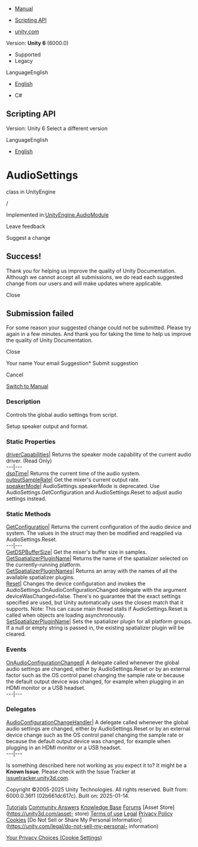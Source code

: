 [ ]()

  * [Manual](../Manual/index.html)
  * [Scripting API](../ScriptReference/index.html)

  * [unity.com](https://unity.com/)

Version: **Unity 6** (6000.0)

  * Supported
  * Legacy

LanguageEnglish

  * [English]()

  * C#

[ ](https://docs.unity3d.com)

## Scripting API

Version: Unity 6 Select a different version

LanguageEnglish

  * [English]()

# AudioSettings

class in UnityEngine

/

Implemented in:[UnityEngine.AudioModule](UnityEngine.AudioModule.html)

Leave feedback

Suggest a change

## Success!

Thank you for helping us improve the quality of Unity Documentation. Although
we cannot accept all submissions, we do read each suggested change from our
users and will make updates where applicable.

Close

## Submission failed

For some reason your suggested change could not be submitted. Please <a>try
again</a> in a few minutes. And thank you for taking the time to help us
improve the quality of Unity Documentation.

Close

Your name Your email Suggestion* Submit suggestion

Cancel

[Switch to Manual](../Manual/class-AudioSettings.html "Go to AudioSettings
Component in the Manual")

### Description

Controls the global audio settings from script.

Setup speaker output and format.

### Static Properties

[driverCapabilities](AudioSettings-driverCapabilities.html)| Returns the
speaker mode capability of the current audio driver. (Read Only)  
---|---  
[dspTime](AudioSettings-dspTime.html)| Returns the current time of the audio
system.  
[outputSampleRate](AudioSettings-outputSampleRate.html)| Get the mixer's
current output rate.  
[speakerMode](AudioSettings-speakerMode.html)|  AudioSettings.speakerMode is
deprecated. Use AudioSettings.GetConfiguration and AudioSettings.Reset to
adjust audio settings instead.  
  
### Static Methods

[GetConfiguration](AudioSettings.GetConfiguration.html)| Returns the current
configuration of the audio device and system. The values in the struct may
then be modified and reapplied via AudioSettings.Reset.  
---|---  
[GetDSPBufferSize](AudioSettings.GetDSPBufferSize.html)| Get the mixer's
buffer size in samples.  
[GetSpatializerPluginName](AudioSettings.GetSpatializerPluginName.html)|
Returns the name of the spatializer selected on the currently-running
platform.  
[GetSpatializerPluginNames](AudioSettings.GetSpatializerPluginNames.html)|
Returns an array with the names of all the available spatializer plugins.  
[Reset](AudioSettings.Reset.html)| Changes the device configuration and
invokes the AudioSettings.OnAudioConfigurationChanged delegate with the
argument deviceWasChanged=false. There's no guarantee that the exact settings
specified are used, but Unity automatically uses the closest match that it
supports. Note: This can cause main thread stalls if AudioSettings.Reset is
called when objects are loading asynchronously.  
[SetSpatializerPluginName](AudioSettings.SetSpatializerPluginName.html)| Sets
the spatializer plugin for all platform groups. If a null or empty string is
passed in, the existing spatializer plugin will be cleared.  
  
### Events

[OnAudioConfigurationChanged](AudioSettings.OnAudioConfigurationChanged.html)|
A delegate called whenever the global audio settings are changed, either by
AudioSettings.Reset or by an external factor such as the OS control panel
changing the sample rate or because the default output device was changed, for
example when plugging in an HDMI monitor or a USB headset.  
---|---  
  
### Delegates

[AudioConfigurationChangeHandler](AudioSettings.AudioConfigurationChangeHandler.html)|
A delegate called whenever the global audio settings are changed, either by
AudioSettings.Reset or by an external device change such as the OS control
panel changing the sample rate or because the default output device was
changed, for example when plugging in an HDMI monitor or a USB headset.  
---|---  
  
Is something described here not working as you expect it to? It might be a
**Known Issue**. Please check with the Issue Tracker at
[issuetracker.unity3d.com](https://issuetracker.unity3d.com).

Copyright ©2005-2025 Unity Technologies. All rights reserved. Built from:
6000.0.36f1 (02b661dc617c). Built on: 2025-01-14.

[Tutorials](https://unity3d.com/learn) [Community
Answers](https://answers.unity3d.com) [Knowledge
Base](https://support.unity3d.com/hc/en-us)
[Forums](https://forum.unity3d.com) [Asset Store](https://unity3d.com/asset-
store) [Terms of use](https://docs.unity3d.com/Manual/TermsOfUse.html)
[Legal](https://unity.com/legal) [Privacy
Policy](https://unity.com/legal/privacy-policy)
[Cookies](https://unity.com/legal/cookie-policy) [Do Not Sell or Share My
Personal Information](https://unity.com/legal/do-not-sell-my-personal-
information)

[Your Privacy Choices (Cookie Settings)](javascript:void\(0\);)

